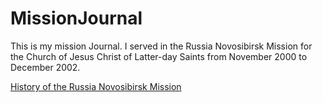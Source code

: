 # MissionJournal
This is my mission Journal. I served in the Russia Novosibirsk Mission for the Church of Jesus Christ of Latter-day Saints from November 2000 to December 2002. 

[History of the Russia Novosibirsk Mission](https://www.mission.net/russia/novosibirsk/)
